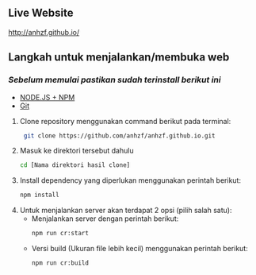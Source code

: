 ## Live Website
http://anhzf.github.io/

## Langkah untuk menjalankan/membuka web
### _Sebelum memulai pastikan sudah terinstall berikut ini_
- [NODE.JS + NPM](https://nodejs.org/)
- [Git](https://git-scm.com/downloads)

1. Clone repository menggunakan command berikut pada terminal:
   ```bash
    git clone https://github.com/anhzf/anhzf.github.io.git
   ```
2. Masuk ke direktori tersebut dahulu
   ```bash
   cd [Nama direktori hasil clone]
   ```
3. Install dependency yang diperlukan menggunakan perintah berikut:
   ```bash
   npm install
   ```
4. Untuk menjalankan server akan terdapat 2 opsi (pilih salah satu):
   - Menjalankan server dengan perintah berikut:
     ```bash
     npm run cr:start
     ```
   - Versi build (Ukuran file lebih kecil) menggunakan perintah berikut:
     ```bash
     npm run cr:build
     ```